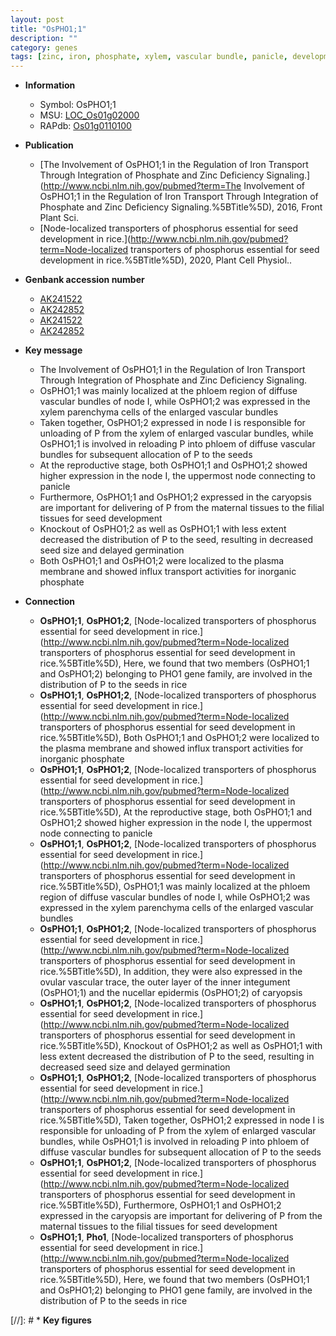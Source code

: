 ```yaml
---
layout: post
title: "OsPHO1;1"
description: ""
category: genes
tags: [zinc, iron, phosphate, xylem, vascular bundle, panicle, development, seed, reproductive, phloem, seed size, plasma membrane, seed development, node, xylem parenchyma]
---
```


* **Information**  
    + Symbol: OsPHO1;1  
    + MSU: [LOC_Os01g02000](http://rice.plantbiology.msu.edu/cgi-bin/ORF_infopage.cgi?orf=LOC_Os01g02000)  
    + RAPdb: [Os01g0110100](http://rapdb.dna.affrc.go.jp/viewer/gbrowse_details/irgsp1?name=Os01g0110100)  

* **Publication**  
    + [The Involvement of OsPHO1;1 in the Regulation of Iron Transport Through Integration of Phosphate and Zinc Deficiency Signaling.](http://www.ncbi.nlm.nih.gov/pubmed?term=The Involvement of OsPHO1;1 in the Regulation of Iron Transport Through Integration of Phosphate and Zinc Deficiency Signaling.%5BTitle%5D), 2016, Front Plant Sci.
    + [Node-localized transporters of phosphorus essential for seed development in rice.](http://www.ncbi.nlm.nih.gov/pubmed?term=Node-localized transporters of phosphorus essential for seed development in rice.%5BTitle%5D), 2020, Plant Cell Physiol..

* **Genbank accession number**  
    + [AK241522](http://www.ncbi.nlm.nih.gov/nuccore/AK241522)
    + [AK242852](http://www.ncbi.nlm.nih.gov/nuccore/AK242852)
    + [AK241522](http://www.ncbi.nlm.nih.gov/nuccore/AK241522)
    + [AK242852](http://www.ncbi.nlm.nih.gov/nuccore/AK242852)

* **Key message**  
    + The Involvement of OsPHO1;1 in the Regulation of Iron Transport Through Integration of Phosphate and Zinc Deficiency Signaling.
    + OsPHO1;1 was mainly localized at the phloem region of diffuse vascular bundles of node I, while OsPHO1;2 was expressed in the xylem parenchyma cells of the enlarged vascular bundles
    + Taken together, OsPHO1;2 expressed in node I is responsible for unloading of P from the xylem of enlarged vascular bundles, while OsPHO1;1 is involved in reloading P into phloem of diffuse vascular bundles for subsequent allocation of P to the seeds
    + At the reproductive stage, both OsPHO1;1 and OsPHO1;2 showed higher expression in the node I, the uppermost node connecting to panicle
    + Furthermore, OsPHO1;1 and OsPHO1;2 expressed in the caryopsis are important for delivering of P from the maternal tissues to the filial tissues for seed development
    + Knockout of OsPHO1;2 as well as OsPHO1;1 with less extent decreased the distribution of P to the seed, resulting in decreased seed size and delayed germination
    + Both OsPHO1;1 and OsPHO1;2 were localized to the plasma membrane and showed influx transport activities for inorganic phosphate

* **Connection**  
    + __OsPHO1;1__, __OsPHO1;2__, [Node-localized transporters of phosphorus essential for seed development in rice.](http://www.ncbi.nlm.nih.gov/pubmed?term=Node-localized transporters of phosphorus essential for seed development in rice.%5BTitle%5D),  Here, we found that two members (OsPHO1;1 and OsPHO1;2) belonging to PHO1 gene family, are involved in the distribution of P to the seeds in rice
    + __OsPHO1;1__, __OsPHO1;2__, [Node-localized transporters of phosphorus essential for seed development in rice.](http://www.ncbi.nlm.nih.gov/pubmed?term=Node-localized transporters of phosphorus essential for seed development in rice.%5BTitle%5D),  Both OsPHO1;1 and OsPHO1;2 were localized to the plasma membrane and showed influx transport activities for inorganic phosphate
    + __OsPHO1;1__, __OsPHO1;2__, [Node-localized transporters of phosphorus essential for seed development in rice.](http://www.ncbi.nlm.nih.gov/pubmed?term=Node-localized transporters of phosphorus essential for seed development in rice.%5BTitle%5D),  At the reproductive stage, both OsPHO1;1 and OsPHO1;2 showed higher expression in the node I, the uppermost node connecting to panicle
    + __OsPHO1;1__, __OsPHO1;2__, [Node-localized transporters of phosphorus essential for seed development in rice.](http://www.ncbi.nlm.nih.gov/pubmed?term=Node-localized transporters of phosphorus essential for seed development in rice.%5BTitle%5D),  OsPHO1;1 was mainly localized at the phloem region of diffuse vascular bundles of node I, while OsPHO1;2 was expressed in the xylem parenchyma cells of the enlarged vascular bundles
    + __OsPHO1;1__, __OsPHO1;2__, [Node-localized transporters of phosphorus essential for seed development in rice.](http://www.ncbi.nlm.nih.gov/pubmed?term=Node-localized transporters of phosphorus essential for seed development in rice.%5BTitle%5D),  In addition, they were also expressed in the ovular vascular trace, the outer layer of the inner integument (OsPHO1;1) and the nucellar epidermis (OsPHO1;2) of caryopsis
    + __OsPHO1;1__, __OsPHO1;2__, [Node-localized transporters of phosphorus essential for seed development in rice.](http://www.ncbi.nlm.nih.gov/pubmed?term=Node-localized transporters of phosphorus essential for seed development in rice.%5BTitle%5D),  Knockout of OsPHO1;2 as well as OsPHO1;1 with less extent decreased the distribution of P to the seed, resulting in decreased seed size and delayed germination
    + __OsPHO1;1__, __OsPHO1;2__, [Node-localized transporters of phosphorus essential for seed development in rice.](http://www.ncbi.nlm.nih.gov/pubmed?term=Node-localized transporters of phosphorus essential for seed development in rice.%5BTitle%5D),  Taken together, OsPHO1;2 expressed in node I is responsible for unloading of P from the xylem of enlarged vascular bundles, while OsPHO1;1 is involved in reloading P into phloem of diffuse vascular bundles for subsequent allocation of P to the seeds
    + __OsPHO1;1__, __OsPHO1;2__, [Node-localized transporters of phosphorus essential for seed development in rice.](http://www.ncbi.nlm.nih.gov/pubmed?term=Node-localized transporters of phosphorus essential for seed development in rice.%5BTitle%5D),  Furthermore, OsPHO1;1 and OsPHO1;2 expressed in the caryopsis are important for delivering of P from the maternal tissues to the filial tissues for seed development
    + __OsPHO1;1__, __Pho1__, [Node-localized transporters of phosphorus essential for seed development in rice.](http://www.ncbi.nlm.nih.gov/pubmed?term=Node-localized transporters of phosphorus essential for seed development in rice.%5BTitle%5D),  Here, we found that two members (OsPHO1;1 and OsPHO1;2) belonging to PHO1 gene family, are involved in the distribution of P to the seeds in rice

[//]: # * **Key figures**  


